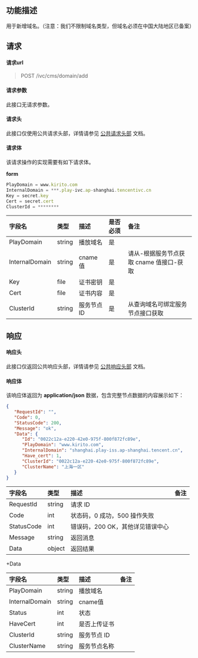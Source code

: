 
## 功能描述

用于新增域名。（注意：我们不限制域名类型，但域名必须在中国大陆地区已备案）

## 请求

#### 请求url

> POST /ivc/cms/domain/add

#### 请求参数

此接口无请求参数。

#### 请求头

此接口仅使用公共请求头部，详情请参见 [公共请求头部](https://cloud.tencent.com/document/product/1344/50451) 文档。

#### 请求体

该请求操作的实现需要有如下请求体。

**form**

```js
PlayDomain = www.kirito.com
InternalDomain = ***.play-ivc.ap-shanghai.tencentivc.cn
Key = secret.key
Cert = secret.cert
ClusterId = ********
```

| 字段名         | 类型   | 描述       | 是否必须 | 备注                                  |
| :------------- | :----- | :--------- | :------- | :------------------------------------ |
| PlayDomain     | string | 播放域名   | 是       |                                       |
| InternalDomain | string | cname 值    | 是       | 请从-根据服务节点获取 cname 值接口-获取 |
| Key            | file   | 证书密钥   | 是       |                                       |
| Cert           | file   | 证书内容   | 是       |                                       |
| ClusterId      | string | 服务节点 ID | 是       | 从查询域名可绑定服务节点接口获取      |

## 响应

#### 响应头

此接口仅返回公共响应头部，详情请参见 [公共响应头部](https://cloud.tencent.com/document/product/1344/50452) 文档。

#### 响应体

该响应体返回为 **application/json** 数据，包含完整节点数据的内容展示如下：

```json
{
   "RequestId": "",
   "Code": 0,
   "StatusCode": 200,
   "Message": "ok",
   "Data": {
      "Id": "0022c12a-e220-42e0-975f-800f872fc89e",
      "PlayDomain": "www.kirito.com",
      "InternalDomain": "shanghai.play-iss.ap-shanghai.tencent.cn",
      "Have_cert": 1,
      "ClusterId": "0022c12a-e220-42e0-975f-800f872fc89e",
      "ClusterName": "上海一区"
   }
}
```

| 字段名     | 类型   | 描述                             | 备注 |
| :--------- | :----- | :------------------------------- | :--- |
| RequestId  | string | 请求 ID                          |      |
| Code       | int    | 状态码，0 成功，500 操作失败     |      |
| StatusCode | int    | 错误码，200 OK，其他详见错误中心 |      |
| Message    | string | 返回消息                         |      |
| Data       | object | 返回结果                         |      |

+Data

| 字段名         | 类型   | 描述         | 备注 |
| :------------- | :----- | :----------- | :--- |
| PlayDomain     | string | 播放域名     |      |
| InternalDomain | string | cname值      |      |
| Status         | int    | 状态         |      |
| HaveCert       | int    | 是否上传证书 |      |
| ClusterId      | string | 服务节点 ID   |      |
| ClusterName    | string | 服务节点名称 |      |

